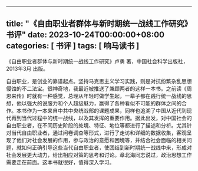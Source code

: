 
---
title: "《自由职业者群体与新时期统一战线工作研究》书评"
date: 2023-10-24T00:00:00+08:00
categories: [ 书评 ]
tags: [ 响马读书 ]
---

 《自由职业者群体与新时期统一战线工作研究》卢勇 著，中国社会科学出版社，2013年3月 出版。

自由职业，是创业的靠谱起点。坚持马克思主义学习实践，则是对抗纷繁杂乱思想侵蚀的不二法宝。很神奇地，我最近被推送了兼顾两者的这样一本书。之前读《周恩来传》时就有一种感觉，总理从年轻时做学生起，一辈子都在践行统一战线的思想，他以强大的说服力和个人超级魅力，赢得了各种看似不可能的群体之间的合作。本书作为一本来自中共中央统战部的课题成果，同样也追溯了中国从近代到现代再到当代过程中的统一战线，以及其发挥的重要作用。据此出发，对中国社会的自由职业者，在不同历史阶段的处境、特征、地位等都进行了描述和分析。尤其针对当代自由职业者，通过问卷调查等形式，进行了走访和详细的数据收集，客观呈现了他们对社会发展的作用，参与政治的意愿和困境等，并结合社会面临的相关问题，就如何正确引导这些当代自由职业者，使团结到新时期统一战线中来，形成对社会发展更大动力，给出相应对策的思考和讨论。章北海同志说过，政治思想工作需要走在前面。这本书就很好，值得深入学习。
